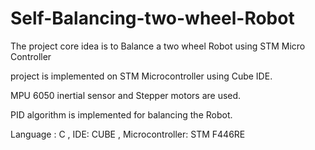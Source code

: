 # Self-Balancing-two-wheel-Robot

The project core idea is to Balance a two wheel Robot using STM Micro Controller 

project  is implemented on STM Microcontroller using Cube IDE.

MPU 6050 inertial sensor and Stepper motors are used.

PID algorithm is implemented for balancing the Robot.
 
Language : C , IDE: CUBE , Microcontroller: STM F446RE
